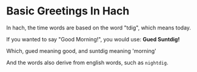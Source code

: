 # Basic Greetings In Hach

In hach, the time words are based on the word "tdig", which means today.

If you wanted to say "Good Morning!", you would use: **Gued Suntdig!**

Which, gued meaning good, and suntdig meaning 'morning'

And the words also derive from english words, such as `nightdig`.